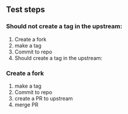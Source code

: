 ## Test steps

### Should not create a tag in the upstream:

1. Create a fork
2. make a tag
3. Commit to repo
4. Should create a tag in the upstream:

### Create a fork
1. make a tag
2. Commit to repo
3. create a PR to upstream
4. merge PR
